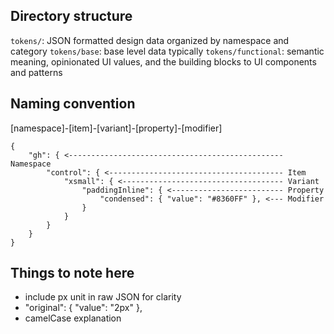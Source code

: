 ## Directory structure

`tokens/`: JSON formatted design data organized by namespace and category
`tokens/base`: base level data typically
`tokens/functional`: semantic meaning, opinionated UI values, and the building blocks to UI components and patterns

## Naming convention

[namespace]-[item]-[variant]-[property]-[modifier]

```
{
    "gh": { <------------------------------------------------ Namespace
        "control": { <--------------------------------------- Item
            "xsmall": { <------------------------------------ Variant
                "paddingInline": { <------------------------- Property
                    "condensed": { "value": "#8360FF" }, <--- Modifier
                }
            }
        }
    }
}
```


## Things to note here
- include px unit in raw JSON for clarity
- "original": {
        "value": "2px"
      },
- camelCase explanation
